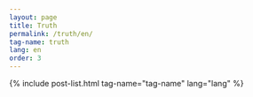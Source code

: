 ```yaml
---
layout: page
title: Truth
permalink: /truth/en/
tag-name: truth
lang: en
order: 3
---
```

	
{% include post-list.html tag-name="tag-name" lang="lang"  %}